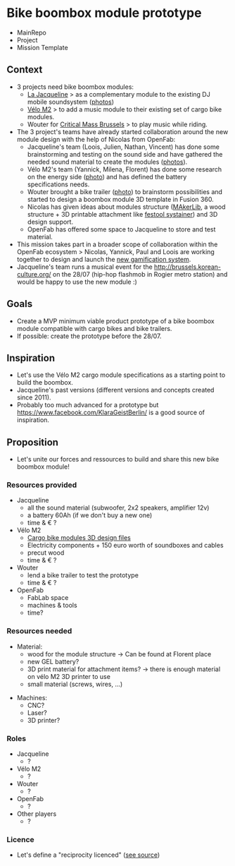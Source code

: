 # Bike boombox module prototype

- MainRepo
- Project
- Mission Template

## Context  
* 3 projects need bike boombox modules: 
  - [La Jacqueline](https://opencollective.com/lajacqueline) > as a complementary module to the existing DJ mobile soundsystem ([photos](https://photos.google.com/share/AF1QipPXGq4Ak3LUeM-ViqDInZTV_ve4LSlGMr1usyDhei923m0QT_WMv2R_SVe6JdMOdQ/photo/AF1QipM3Ln6nDdZqV9RdNM9piAoFOTTNaPk06acOgbdU?key=UzBjdU1OQ05LeGlHaW93LUp3RlVPN2puVkQ1UmRB))
  - [Vélo M2](https://www.facebook.com/velom2/) > to add a music module to their existing set of cargo bike modules.   
  - Wouter for [Critical Mass Brussels](https://www.facebook.com/criticalmassbrussels/) > to play music while riding. 
* The 3 project's teams have already started collaboration around the new module design with the help of Nicolas from OpenFab: 
  - Jacqueline's team (Loois, Julien, Nathan, Vincent) has done some brainstorming and testing on the sound side and have gathered the needed sound material to create the modules ([photos](https://photos.google.com/share/AF1QipPXGq4Ak3LUeM-ViqDInZTV_ve4LSlGMr1usyDhei923m0QT_WMv2R_SVe6JdMOdQ?key=UzBjdU1OQ05LeGlHaW93LUp3RlVPN2puVkQ1UmRB)). 
  - Vélo M2's team (Yannick, Milena, Florent) has done some research on the energy side ([photo](https://photos.google.com/share/AF1QipPXGq4Ak3LUeM-ViqDInZTV_ve4LSlGMr1usyDhei923m0QT_WMv2R_SVe6JdMOdQ/photo/AF1QipMfBRzbWMcqyBqVsZ91w_TPfwldFnxw4ifmVWwM?key=UzBjdU1OQ05LeGlHaW93LUp3RlVPN2puVkQ1UmRB)) and has defined the battery specifications needs.
  - Wouter brought a bike trailer ([photo](https://photos.google.com/share/AF1QipPXGq4Ak3LUeM-ViqDInZTV_ve4LSlGMr1usyDhei923m0QT_WMv2R_SVe6JdMOdQ/photo/AF1QipMvnlHKvSbSywnpYHIuSAkypZZTcroVxINWYGbk?key=UzBjdU1OQ05LeGlHaW93LUp3RlVPN2puVkQ1UmRB)) to brainstorm possibilities and started to design a boombox module 3D template in Fusion 360. 
  - Nicolas has given ideas about modules structure ([MAkerLib](https://github.com/openfab-lab/openfab/blob/master/2repo/Gamification/Missions/maker-library.md), a wood structure + 3D printable attachment like [festool systainer](https://www.thingiverse.com/thing:2339685)) and 3D design support. 
  - OpenFab has offered some space to Jacqueline to store and test material. 
* This mission takes part in a broader scope of collaboration within the OpenFab ecosystem > Nicolas, Yannick, Paul and Loois are working together to design and launch the [new gamification system](). 
* Jacqueline's team runs a musical event for the http://brussels.korean-culture.org/ on the 28/07 (hip-hop flashmob in Rogier metro station) and would be happy to use the new module :) 
 
## Goals
* Create a MVP minimum viable product prototype of a bike boombox module compatible with cargo bikes and bike trailers. 
* If possible: create the prototype before the 28/07.  

## Inspiration  
* Let's use the Vélo M2 cargo module specifications as a starting point to build the boombox. 
* Jacqueline's past versions (different versions and concepts created since 2011). 
* Probably too much advanced for a prototype but https://www.facebook.com/KlaraGeistBerlin/ is a good source of inspiration.  

## Proposition  
* Let's unite our forces and ressources to build and share this new bike boombox module! 

### Resources provided
* Jacqueline 
  - all the sound material (subwoofer, 2x2 speakers, amplifier 12v) 
  - a battery 60Ah (if we don't buy a new one) 
  - time & € ?
* Vélo M2
  - [Cargo bike modules 3D design files](https://www.instructables.com/id/Basic-Multi-Modular-Frames-for-Cargo-Bikes-Stackab/)  
  - Electricity components + 150 euro worth of soundboxes and cables
  - precut wood 
  - time & € ?
* Wouter 
  - lend a bike trailer to test the prototype
  - time & € ?
* OpenFab
  - FabLab space 
  - machines & tools 
  - time? 

### Resources needed 
* Material: 
  - wood for the module structure -> Can be found at Florent place
  - new GEL battery? 
  - 3D print material for attachment items? -> there is enough material on vélo M2 3D printer to use
  - small material (screws, wires, ...) 
- Machines: 
  - CNC? 
  - Laser? 
  - 3D printer?

### Roles 
* Jacqueline 
  - ?
* Vélo M2
  - ?
* Wouter 
  - ?
* OpenFab
  - ? 
* Other players
  - ? 

### Licence 
* Let's define a "reciprocity licenced" ([see source](http://wiki.lafabriquedesmobilites.fr/wiki/Communs/Les_licences_%C3%A0_utiliser_pour_prot%C3%A9ger_les_communs#Cr.C3.A9ation_d.27une_licence_Fabrique_des_Mobilit.C3.A9s))

